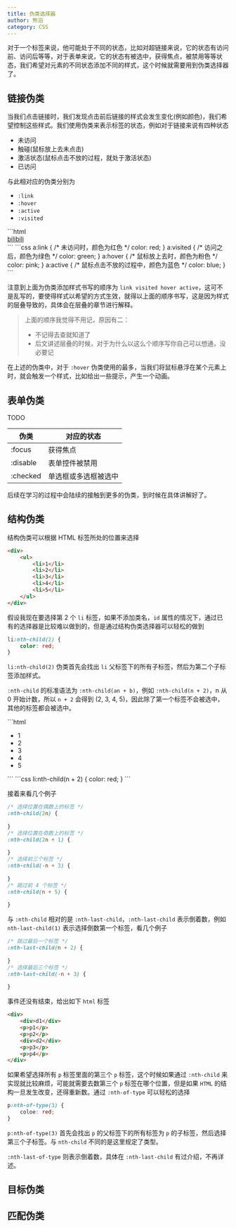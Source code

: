 ```yaml
---
title: 伪类选择器
author: 熊滔
category: CSS
---
```


对于一个标签来说，他可能处于不同的状态，比如对超链接来说，它的状态有访问前、访问后等等，对于表单来说，它的状态有被选中，获得焦点，被禁用等等状态，我们希望对元素的不同状态添加不同的样式，这个时候就需要用到伪类选择器了。

## 链接伪类

当我们点击链接时，我们发现点击前后链接的样式会发生变化(例如颜色)，我们希望控制这些样式。我们使用伪类来表示标签的状态，例如对于链接来说有四种状态

- 未访问
- 触碰(鼠标放上去未点击)
- 激活状态(鼠标点击不放的过程，就处于激活状态)
- 已访问

与此相对应的伪类分别为

- `:link`
- `:hover`
- `:active`
- `:visited`

<CodeGroup>
<CodeGroupItem title="html" active>
```html
<div>
    <a href="http://www.bilibili.com" target="_blank">bilibili</a>
</div>
```
</CodeGroupItem>

<CodeGroupItem title="css">
```css
a:link {
    /* 未访问时，颜色为红色 */
    color: red;
}
a:visited {
    /* 访问之后，颜色为绿色 */
    color: green;
}
a:hover {
    /* 鼠标放上去时，颜色为粉色 */
    color: pink;
}
a:active {
    /* 鼠标点击不放的过程中，颜色为蓝色 */
    color: blue;
}
```
</CodeGroupItem>
</CodeGroup>

<DisplayBox>
<CSS-Demo-09></CSS-Demo-09>
</DisplayBox>

注意到上面为伪类添加样式书写的顺序为 `link visited hover active`，这可不是乱写的，要使得样式以希望的方式生效，就得以上面的顺序书写，这是因为样式的层叠导致的，具体会在层叠的章节进行解释。

> 上面的顺序我觉得不用记，原因有二：
>
> - 不记得去查就知道了
> - 后文讲述层叠的时候，对于为什么以这么个顺序写你自己可以想通，没必要记

在上述的伪类中，对于 `:hover` 伪类使用的最多，当我们将鼠标悬浮在某个元素上时，就会触发一个样式，比如给出一些提示，产生一个动画。

## 表单伪类

TODO

| 伪类     | 对应的状态           |
| -------- | -------------------- |
| :focus   | 获得焦点             |
| :disable | 表单控件被禁用       |
| :checked | 单选框或多选框被选中 |

后续在学习的过程中会陆续的接触到更多的伪类，到时候在具体讲解好了。

## 结构伪类

结构伪类可以根据 HTML 标签所处的位置来选择

```html
<div>
    <ul>
        <li>1</li>
        <li>2</li>
        <li>3</li>
        <li>4</li>
        <li>5</li>
    </ul>
</div>
```

假设我现在要选择第 2 个 `li` 标签，如果不添加类名，`id` 属性的情况下，通过已有的选择器是比较难以做到的，但是通过结构伪类选择器可以轻松的做到

```css
li:nth-child(2) {
    color: red;
}
```

<DisplayBox>

<CSS-Demo-10></CSS-Demo-10>

</DisplayBox>

`li:nth-child(2)` 伪类首先会找出 `li` 父标签下的所有子标签，然后为第二个子标签添加样式。

`:nth-child` 的标准语法为 `:nth-child(an + b)`，例如 `:nth-child(n + 2)`，n 从 0 开始计数，所以 `n + 2` 会得到 (2, 3, 4, 5)，因此除了第一个标签不会被选中，其他的标签都会被选中。

<CodeGroup>
<CodeGroupItem title="html" active>
```html
<div>
    <ul>
        <li>1</li>
        <li>2</li>
        <li>3</li>
        <li>4</li>
        <li>5</li>
    </ul>
</div>
```
</CodeGroupItem>

<CodeGroupItem title="css">
```css
li:nth-child(n + 2) {
    color: red;
}
```
</CodeGroupItem>
</CodeGroup>


<DisplayBox>

<CSS-Demo-11></CSS-Demo-11>

</DisplayBox>

接着来看几个例子

```css
/* 选择位置在偶数上的标签 */
:nth-child(2n) {
    
}
/* 选择位置在奇数上的标签 */
:nth-child(2n + 1) {
    
}
/* 选择前三个标签 */
:nth-child(-n + 3) {
    
}
/* 跳过前 4 个标签 */
:nth-child(n + 5) {
    
}
```

与 `:nth-child` 相对的是 `:nth-last-child`，`:nth-last-child` 表示倒着数，例如 `nth-last-child(1)` 表示选择倒数第一个标签，看几个例子

```css
/* 跳过最后一个标签 */
:nth-last-child(n + 2) {
    
}
/* 选择最后三个标签 */
:nth-last-child(-n + 3) {
    
}
```

事件还没有结束，给出如下 `html` 标签

```html
<div>
    <div>d1</div>
    <p>p1</p>
    <p>p2</p>
    <div>d2</div>
    <p>p3</p>
    <p>p4</p>
</div>
```

如果希望选择所有 `p` 标签里面的第三个 `p` 标签，这个时候如果通过 `:nth-child` 来实现就比较麻烦，可能就需要去数第三个 `p` 标签在哪个位置，但是如果 `HTML` 的结构一旦发生改变，还得重新数。通过 `:nth-of-type` 可以轻松的选择

```css
p:nth-of-type(3) {
    coloe: red;
}
```

`p:nth-of-type(3)` 首先会找出 `p` 的父标签下的所有标签为 `p` 的子标签，然后选择第三个子标签。与 `nth-child` 不同的是这里规定了类型。

<DisplayBox>

<CSS-Demo-12></CSS-Demo-12>

</DisplayBox>

`:nth-last-of-type` 则表示倒着数，具体在 `:nth-last-child` 有过介绍，不再详述。

## 目标伪类



## 匹配伪类



<Disqus />